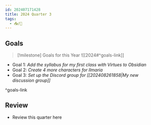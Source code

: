 ```yaml
---
id: 202407171428
title: 2024 Quarter 3
tags:
  - 📥/🌲
---
```


## Goals

> [!milestone] Goals for this Year
> ![[2024#^goals-link]]

- Goal 1: *Add the syllabus for my first class with Virtues to Obsidian*
- Goal 2: *Create 4 more characters for Ilmaria*
- Goal 3: *Set up the Discord group for [[202408261858|My new discussion group]]*

^goals-link

## Review
- Review this quarter here